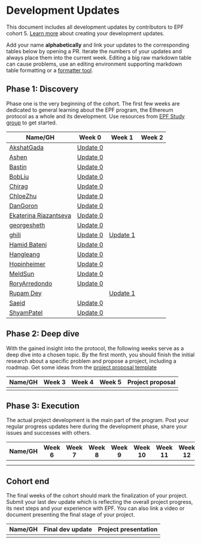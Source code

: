 # Development Updates

This document includes all development updates by contributors to EPF cohort 5. [Learn more](/program-guide/repo-guide.md#development-updates) about creating your development updates.

Add your name **alphabetically** and link your updates to the corresponding tables below by opening a PR. Iterate the numbers of your updates and always place them into the current week. Editing a big raw markdown table can cause problems, use an editing environment supporting markdown table formatting or a [formatter tool](https://github.com/nvuillam/markdown-table-formatter).

## Phase 1: Discovery

Phase one is the very beginning of the cohort. The first few weeks are dedicated to general learning about the EPF program, the Ethereum protocol as a whole and its development. Use resources from [EPF Study group](https://epf.wiki) to get started.

| Name/GH                                        | Week 0                                                                                                                                           | Week 1                                         | Week 2 |
| ---------------------------------------------- | ------------------------------------------------------------------------------------------------------------------------------------------------ | ---------------------------------------------- | ------ |
| [AkshatGada](https://github.com/AkshatGada)    | [Update 0](https://icy-wizard-6d2.notion.site/Ethereum-protocol-fellowship-Cohort-5-Development-Updates-Week-0-43841095ac1a49128e37537c2ce9e604) |                                                |        |
| [Ashen](https://github.com/y1cunhui)           | [Update 0](https://hackmd.io/@gr3y/SkjEawHBC)                                                                                                    |                                                |        |
| [Bastin](https://github.com/Inspector-Butters) | [Update 0](https://hackmd.io/@Bastin/HJ6hOLQHC)                                                                                                  |                                                |        |
| [BobLiu](https://github.com/Akagi201)          | [Update 0](https://hackmd.io/@Akagi201/epf-cohort5-week0)                                                                                        |                                                |        |
| [Chirag](https://github.com/chirag-parmar)     | [Update 0](https://hackmd.io/@chirag-parmar/S13p6uVBR)                                                                                           |                                                |        |
| [ChloeZhu](https://github.com/Chloezhu010)     | [Update 0](https://hackmd.io/@chloezhu/HJpABlzBR)                                                                                                |                                                |        |
| [DanGoron](https://github.com/gorondan)        | [Update 0](https://hackmd.io/@meA4-YJOSaqtagggpgcWMg/SJmdOEmXR)                                                                                  |                                                |        |
| [Ekaterina Riazantseva](https://github.com/KatyaRyazantseva)        | [Update 0](https://hackmd.io/@sWdTSBHnRb63bJ_wVjNsyA/Hk8wjVwSC)                                                                                  |                                                |        |
| [georgesheth](https://github.com/georgesheth)  | [Update 0](https://hackmd.io/@georgesheth/SJ2FqiVSR)                                                                                             |                                                |        |
| [ghili](https://github.com/ghiliweld)          | [Update 0](https://hackmd.io/@ghili/HJoy-VBS0)                                                                                                   | [Update 1](https://hackmd.io/@ghili/ry9-_kISR) |        |
| [Hamid Bateni](https://github.com/irnb)        | [Update 0](https://hackmd.io/@irnb/epf-update-0)                                                                                                 |                                                |        |
| [Hangleang](https://github.com/hangleang)      | [Update 0](https://hackmd.io/@hangleang/epf-week-0)                                                                                              |                                                |        |
| [Hopinheimer](https://github.com/hopinheimer)  | [Update 0](https://hackmd.io/@np8VhkKRRHanpT1vbtRQ4Q/ByAoT58Q0)                                                                                  |                                                |        |
| [MeldSun](https://github.com/meldsun0)         | [Update 0](https://hackmd.io/@3juAdBVCRtaXnRB_valWsA/SJb4ugVE0)                                                                                  |                                                |        |
| [RoryArredondo](https://github.com/arredr2)    | [Update 0](https://hackmd.io/@arredr2/SyT0Tx2XC)                                                                                                 |                                                |        |
| [Rupam Dey](https://github.com/rupam-04)          |                                                                                                   | [Update 1](https://hackmd.io/@rupam-04/week_0_and_week_1) |
| [Saeid](github.com/xm0onh)                     | [Update 0](https://hackmd.io/@xm0on/rJaRNg4HA)                                                                                                   |                                                |        |
| [ShyamPatel](github.com/shyam-patel-kira)      | [Update 0](https://hackmd.io/@kira50/rJkBMnK7C)                                                                                                  |                                                |        |

## Phase 2: Deep dive

With the gained insight into the protocol, the following weeks serve as a deep dive into a chosen topic. By the first month, you should finish the initial research about a specific problem and propose a project, including a roadmap. Get some ideas from the [project proposal template](projects/project-template.md)

| Name/GH | Week 3 | Week 4 | Week 5 | Project proposal |
| ------- | ------ | ------ | ------ | ---------------- |
|         |        |        |        |                  |

## Phase 3: Execution

The actual project development is the main part of the program. Post your regular progress updates here during the development phase, share your issues and successes with others.

| Name/GH | Week 6 | Week 7 | Week 8 | Week 9 | Week 10 | Week 11 | Week 12 | Week 13 | Week 14 | Week 15 | Week 16 | Week 17 | Week 18 | Week 19 | Week 20 | Week 21 + |
| ------- | ------ | ------ | ------ | ------ | ------- | ------- | ------- | ------- | ------- | ------- | ------- | ------- | ------- | ------- | ------- | --------- |
|         |        |        |        |        |         |         |         |         |         |         |         |         |         |         |         |           |
|         |        |        |        |        |         |         |         |         |         |         |         |         |         |         |         |           |

## Cohort end

The final weeks of the cohort should mark the finalization of your project. Submit your last dev update which is reflecting the overall project progress, its next steps and your experience with EPF. You can also link a video or document presenting the final stage of your project.

| Name/GH | Final dev update | Project presentation |
| ------- | ---------------- | -------------------- |
|         |                  |                      |

